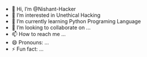 - 👋 Hi, I’m @Nishant-Hacker
- 👀 I’m interested in Unethical Hacking 
- 🌱 I’m currently learning Python Programing Language 
- 💞️ I’m looking to collaborate on ...
- 📫 How to reach me ...
- 😄 Pronouns: ...
- ⚡ Fun fact: ...

<!---
Nishant-Hacker/Nishant-Hacker is a ✨ special ✨ repository because its `README.md` (this file) appears on your GitHub profile.
You can click the Preview link to take a look at your changes.
--->
